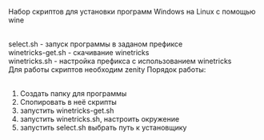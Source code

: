 Набор скриптов для установки программ Windows на Linux c помощью wine<br><br>

select.sh - запуск программы в заданом префиксе<br>
winetricks-get.sh - скачивание winetricks<br>
winetricks.sh - настройка префикса с использованием winetricks<br>
Для работы скриптов необходим zenity 
Порядок работы: <br><br>
1. Создать папку для программы
2. Спопировать в неё скрипты
3. запустить winetricks-get.sh
4. запустить winetricks.sh, настроить окружение
5. запустить select.sh выбрать путь к установщику
